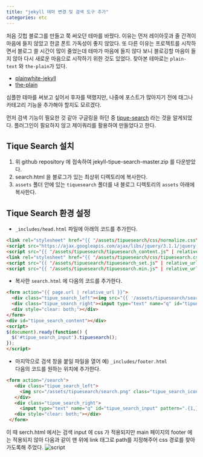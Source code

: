 ```yaml
---
title: "jekyll 테마 변경 및 검색 도구 추가"
categories: etc
---
```

처음 깃헙 블로그를 만들고 쭉 써오던 테마를 바꿨다. 이유는 먼저 레이아웃과 줄 간격이 마음에 들지 않았고 한글 폰트 가독성이 좋지 않았다. 또 다른 이유는 프로젝트를 시작하면서 블로그 쓸 시간이 많이 줄었는데 테마가 마음에 들지 않다 보니 블로깅할 마음이 들지 않아 다시 새로운 마음으로 시작하기 위한 것도 있었다. 찾아본 테마로는  ```plain-text``` 와 ```the-plain```가 있다.

+ [plainwhite-jekyll](https://github.com/samarsault/plainwhite-jekyll)
+ [the-plain](https://github.com/heiswayi/the-plain)

심플한 테마를 써보고 싶어서 후자를 택했지만, 나중에 포스트가 많아지기 전에 태그나 카테고리 기능을 추가해야 할지도 모르겠다. 

먼저 검색 기능이 필요한 것 같아 구글링을 하던 중 [tipue-search](https://github.com/jekylltools/jekyll-tipue-search) 라는 것을 알게되었다. 플러그인이 필요하지 않고 제이쿼리를 활용하여 만들었다고 한다. 

## Tique Search 설치
1. 위 github repository 에 접속하여 jekyll-tipue-search-master.zip 를 다운받았다.
2. search.html 을 블로그가 있는 최상위 디렉토리에 복사한다. 
3. ```assets``` 폴더 안에 있는 ```tiquesearch``` 폴더를 내 블로그 디렉토리의 ```assets``` 아래에 복사한다. 

## Tique Search 환경 설정
+ ```_includes/head.html``` 파일에 아래의 코드를 추가힌다. 

```html
<link rel="stylesheet" href="{{ "/assets/tipuesearch/css/normalize.css" | relative_url }}">
<script src="https://ajax.googleapis.com/ajax/libs/jquery/3.1.1/jquery.min.js"></script>
<script src="{{ "/assets/tipuesearch/tipuesearch_content.js" | relative_url }}"></script>
<link rel="stylesheet" href="{{ "/assets/tipuesearch/css/tipuesearch.css" | relative_url }}">
<script src="{{ "/assets/tipuesearch/tipuesearch_set.js" | relative_url }}"></script>
<script src="{{ "/assets/tipuesearch/tipuesearch.min.js" | relative_url }}"></script>
```

+ 복사한 ```search.html``` 에 다음의 코드를 추가한다.  

```html
<form action="{{ page.url | relative_url }}">
  <div class="tipue_search_left"><img src="{{ '/assets/tipuesearch/search.png' | relative_url }}" class="tipue_search_icon"></div>
  <div class="tipue_search_right"><input type="text" name="q" id="tipue_search_input" pattern=".{3,}" title="At least 3 characters" required></div>
  <div style="clear: both;"></div>
</form>
<div id="tipue_search_content"></div>
<script>
$(document).ready(function() {
  $('#tipue_search_input').tipuesearch();
});
</script>
```

+ 마지막으로 검색 창을 붙일 파일을 열어 예) ```_includes/footer.html```  
다음의 코드를 원하는 위치에 추가한다. 

```html
<form action="/search">
   <div class="tipue_search_left">
     <img src="/assets/tipuesearch/search.png" class="tipue_search_icon">
   </div>
   <div class="tipue_search_right">
     <input type="text" name="q" id="tipue_search_input" pattern=".{1,}" title="At least 1 characters" required></div>
   <div style="clear: both;"></div>
 </form>
 ```

 이 때 serch.html 에서는 검색 input 에 css 가 적용되지만 main 페이지의 footer 에는 적용되지 않아 다음과 같이 맨 위에 link 태그로 path를 지정해주어 css 경로를 찾아가도록해 주었다.
 ![script](https://user-images.githubusercontent.com/26542094/91661428-f88cb400-eb16-11ea-8dcb-8d16eb4aabaa.png)